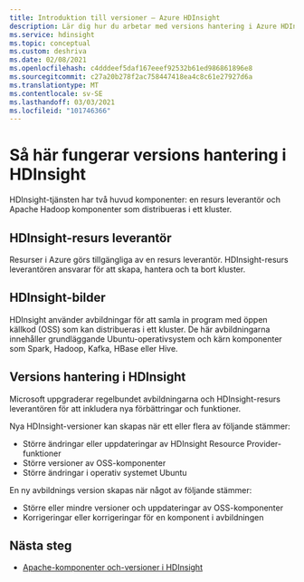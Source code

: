 ```yaml
---
title: Introduktion till versioner – Azure HDInsight
description: Lär dig hur du arbetar med versions hantering i Azure HDInsight.
ms.service: hdinsight
ms.topic: conceptual
ms.custom: deshriva
ms.date: 02/08/2021
ms.openlocfilehash: c4dddeef5daf167eeef92532b61ed986861896e8
ms.sourcegitcommit: c27a20b278f2ac758447418ea4c8c61e27927d6a
ms.translationtype: MT
ms.contentlocale: sv-SE
ms.lasthandoff: 03/03/2021
ms.locfileid: "101746366"
---
```

# <a name="how-versioning-works-in-hdinsight"></a>Så här fungerar versions hantering i HDInsight

HDInsight-tjänsten har två huvud komponenter: en resurs leverantör och Apache Hadoop komponenter som distribueras i ett kluster. 

## <a name="hdinsight-resource-provider"></a>HDInsight-resurs leverantör

Resurser i Azure görs tillgängliga av en resurs leverantör. HDInsight-resurs leverantören ansvarar för att skapa, hantera och ta bort kluster.

## <a name="hdinsight-images"></a>HDInsight-bilder

HDInsight använder avbildningar för att samla in program med öppen källkod (OSS) som kan distribueras i ett kluster. De här avbildningarna innehåller grundläggande Ubuntu-operativsystem och kärn komponenter som Spark, Hadoop, Kafka, HBase eller Hive.

## <a name="versioning-in-hdinsight"></a>Versions hantering i HDInsight

Microsoft uppgraderar regelbundet avbildningarna och HDInsight-resurs leverantören för att inkludera nya förbättringar och funktioner.

Nya HDInsight-versioner kan skapas när ett eller flera av följande stämmer:

- Större ändringar eller uppdateringar av HDInsight Resource Provider-funktioner
- Större versioner av OSS-komponenter
- Större ändringar i operativ systemet Ubuntu

En ny avbildnings version skapas när något av följande stämmer:

- Större eller mindre versioner och uppdateringar av OSS-komponenter
- Korrigeringar eller korrigeringar för en komponent i avbildningen

## <a name="next-steps"></a>Nästa steg

- [Apache-komponenter och-versioner i HDInsight](./hdinsight-component-versioning.md)
